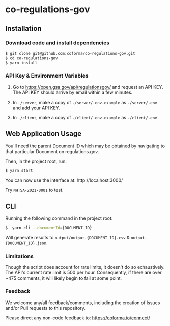 # co-regulations-gov

## Installation

### Download code and install dependencies

```sh
$ git clone git@github.com:coforma/co-regulations-gov.git
$ cd co-regulations-gov
$ yarn install
```

### API Key & Environment Variables

1. Go to https://open.gsa.gov/api/regulationsgov/ and request an API KEY. The API KEY should arrive by email within a few minutes.

2. In `./server`, make a copy of `./server/.env-example` as `./server/.env` and add your API KEY.

3. In `./client`, make a copy of `./client/.env-example` as `./client/.env`

## Web Application Usage

You'll need the parent Document ID which may be obtained by navigating to that particular Document on regulations.gov.

Then, in the project root, run:

```sh
$ yarn start
```

You can now use the interface at: http://localhost:3000/

Try `NHTSA-2021-0001` to test.

## CLI

Running the following command in the project root:

```sh
$  yarn cli --documentId={DOCUMENT_ID}
```

Will generate results to `output/output-{DOCUMENT_ID}.csv` & `output-{DOCUMENT_ID}.json`.

### Limitations

Though the script does account for rate limits, it doesn't do so exhaustively. The API's current rate limit is 500 per hour. Consequently, if there are over ~475 comments, it will likely begin to fail at some point.

### Feedback

We welcome any/all feedback/comments, including the creation of Issues and/or Pull requests to this repository.

Please direct any non-code feedback to: https://coforma.io/connect/

